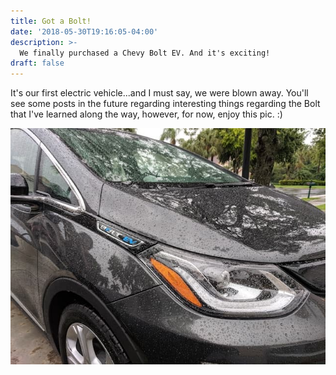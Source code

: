 ```yaml
---
title: Got a Bolt!
date: '2018-05-30T19:16:05-04:00'
description: >-
  We finally purchased a Chevy Bolt EV. And it's exciting!
draft: false
---
```

It's our first electric vehicle...and I must say, we were blown away. You'll see some posts in the future regarding interesting things regarding the Bolt that I've learned along the way, however, for now, enjoy this pic. :)

![Bolt Side Profile](bolt-side.jpg)

